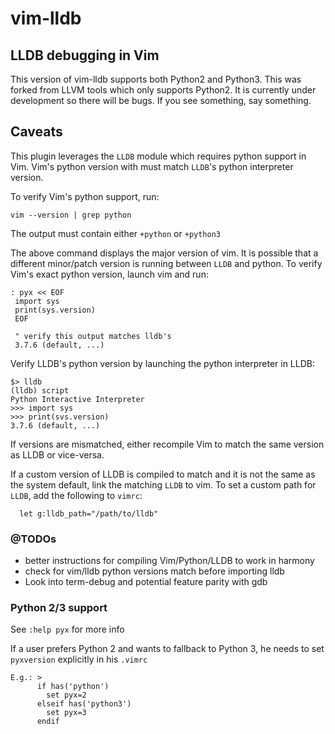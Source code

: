 # vim-lldb

## LLDB debugging in Vim

This version of vim-lldb supports both Python2 and Python3. This was forked from LLVM tools which only supports Python2. It is currently under development so there will be bugs. If you see something, say something.


## Caveats

This plugin leverages the `LLDB` module which requires python support in Vim. Vim's python version with must match `LLDB`'s python interpreter version.

To verify Vim's python support, run:

    vim --version | grep python

The output must contain either `+python` or `+python3`

The above command displays the major version of vim. It is possible that a different minor/patch version is running between `LLDB` and python. To verify Vim's exact python version, launch vim and run: 
 
    : pyx << EOF
     import sys
     print(sys.version)
     EOF
     
     " verify this output matches lldb's
     3.7.6 (default, ...)



Verify LLDB's python version by launching the python interpreter in LLDB: 

    $> lldb
    (lldb) script
    Python Interactive Interpreter
    >>> import sys
    >>> print(svs.version)
    3.7.6 (default, ...)


If versions are mismatched, either recompile Vim to match the same version as LLDB or vice-versa.

If a custom version of LLDB is compiled to match and it is not the same as the system default, link the matching `LLDB` to vim.
To set a custom path for `LLDB`, add the following to `vimrc`:

      let g:lldb_path="/path/to/lldb"

### @TODOs

* better instructions for compiling Vim/Python/LLDB to work in harmony
* check for vim/lldb python versions match before importing lldb
* Look into term-debug and potential feature parity with gdb


### Python 2/3 support

  See `:help pyx` for more info


  If a user prefers Python 2 and wants to fallback to Python 3, he needs to set `pyxversion` explicitly in his `.vimrc`

    E.g.: >
          if has('python')
            set pyx=2
          elseif has('python3')
            set pyx=3
          endif
